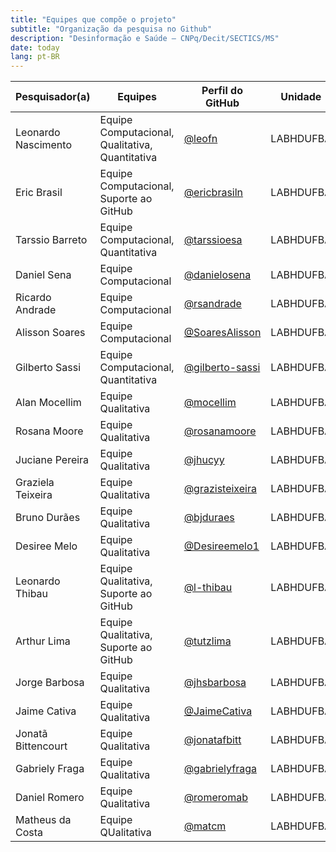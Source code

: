```yaml
---
title: "Equipes que compõe o projeto"
subtitle: "Organização da pesquisa no Github"
description: "Desinformação e Saúde – CNPq/Decit/SECTICS/MS"
date: today
lang: pt-BR
---
```


| Pesquisador(a)      | Equipes                                         | Perfil do GitHub                                       | Unidade    |
|---------------------|-------------------------------------------------|--------------------------------------------------------|-----------|
| Leonardo Nascimento | Equipe Computacional, Qualitativa, Quantitativa | [@leofn](https://github.com/leofn)                     | LABHDUFBA |
| Eric Brasil         | Equipe Computacional, Suporte ao GitHub         | [@ericbrasiln](https://github.com/ericbrasiln)         | LABHDUFBA |
| Tarssio Barreto     | Equipe Computacional, Quantitativa              | [@tarssioesa](https://github.com/tarssioesa)           | LABHDUFBA |
| Daniel Sena         | Equipe Computacional                            | [@danielosena](https://github.com/danielosena)         | LABHDUFBA |
| Ricardo Andrade     | Equipe Computacional                            | [@rsandrade](https://github.com/rsandrade)             | LABHDUFBA |
| Alisson Soares      | Equipe Computacional                            | [@SoaresAlisson](https://github.com/SoaresAlisson)     | LABHDUFBA |
| Gilberto Sassi      | Equipe Computacional, Quantitativa              | [@gilberto-sassi](https://github.com/gilberto-sassi)   | LABHDUFBA |
| Alan Mocellim       | Equipe Qualitativa                              | [@mocellim](https://github.com/mocellim)               | LABHDUFBA |
| Rosana Moore        | Equipe Qualitativa                              | [@rosanamoore](https://github.com/rosanamoore)         | LABHDUFBA |
| Juciane Pereira     | Equipe Qualitativa                              | [@jhucyy](https://github.com/jhucyy)                   | LABHDUFBA |
| Graziela Teixeira   | Equipe Qualitativa                              | [@grazisteixeira](https://github.com/grazisteixeira)   | LABHDUFBA |
| Bruno Durães        | Equipe Qualitativa                              | [@bjduraes](https://github.com/bjduraes)               | LABHDUFBA |
| Desiree Melo        | Equipe Qualitativa                              | [@Desireemelo1](https://github.com/Desireemelo1)       | LABHDUFBA |
| Leonardo Thibau     | Equipe Qualitativa, Suporte ao GitHub           | [@l-thibau](https://github.com/l-thibau)               | LABHDUFBA |
| Arthur Lima         | Equipe Qualitativa, Suporte ao GitHub           | [@tutzlima](https://github.com/tutzlima)               | LABHDUFBA |
| Jorge Barbosa       | Equipe Qualitativa                              | [@jhsbarbosa](https://github.com/jhsbarbosa)           | LABHDUFBA |
| Jaime Cativa        | Equipe Qualitativa                              | [@JaimeCativa](https://github.com/JaimeCativa)         | LABHDUFBA |
| Jonatã Bittencourt  | Equipe Qualitativa                              | [@jonatafbitt](https://github.com/jonatafbitt)         | LABHDUFBA |
| Gabriely Fraga      | Equipe Qualitativa                              | [@gabrielyfraga](https://github.com/gabrielyfraga)     | LABHDUFBA |
| Daniel Romero       | Equipe Qualitativa                              | [@romeromab](https://github.com/romeromab)             | LABHDUFBA |
| Matheus da Costa    | Equipe QUalitativa                              | [@matcm](https://github.com/matcm)                     | LABHDUFBA |
